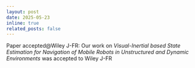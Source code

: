 ```yaml
---
layout: post
date: 2025-05-23
inline: true
related_posts: false
---
```


Paper accepted@Wiley J-FR: Our work on *Visual-Inertial based State Estimation for Navigation of Mobile Robots in Unstructured and Dynamic Environments* was accepted to Wiley J-FR
